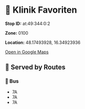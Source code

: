 # 🚉 Klinik Favoriten


**Stop ID:** at:49:344:0:2

**Zone:** 0100

**Location:** 48.17493928, 16.34923936

[Open in Google Maps](https://www.google.com/maps?q=48.17493928,16.34923936)

## 🚆 Served by Routes

### 🚌 Bus
- 7A
- 7A
- 7A